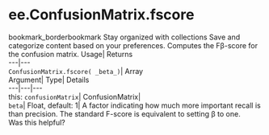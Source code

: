 
#  ee.ConfusionMatrix.fscore 
bookmark_borderbookmark Stay organized with collections  Save and categorize content based on your preferences.
Computes the Fβ-score for the confusion matrix. 
Usage| Returns  
---|---  
`ConfusionMatrix.fscore( _beta_)`| Array  
Argument| Type| Details  
---|---|---  
this: `confusionMatrix`| ConfusionMatrix|   
`beta`| Float, default: 1| A factor indicating how much more important recall is than precision. The standard F-score is equivalent to setting β to one.  
Was this helpful?
